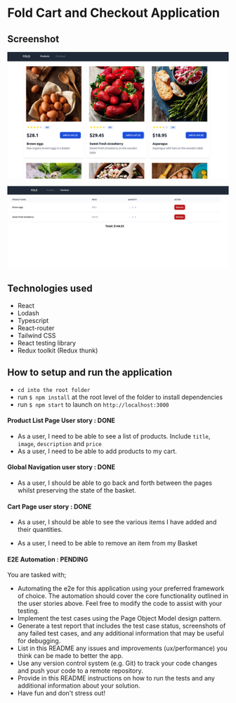 # Fold Cart and Checkout Application

## Screenshot

![image](./public/screenshot/Screenshot1.png)

![image](./public/screenshot/Screenshot2.png)

## Technologies used

- React
- Lodash
- Typescript
- React-router
- Tailwind CSS
- React testing library
- Redux toolkit (Redux thunk)

## How to setup and run the application
- `cd into the root folder`
- run `$ npm install` at the root level of the folder to install dependencies
- run `$ npm start` to launch on `http://localhost:3000`

#### Product List Page User story : DONE

- As a user, I need to be able to see a list of products. Include `title`, `image`, `description` and `price`
- As a user, I need to be able to add products to my cart.

#### Global Navigation user story : DONE

- As a user, I should be able to go back and forth between the pages whilst preserving the state of the basket.

#### Cart Page user story : DONE

- As a user, I should be able to see the various items I have added and their quantities.

- As a user, I need to be able to remove an item from my Basket

#### E2E Automation : PENDING

You are tasked with; 
- Automating the e2e for this application using your preferred framework of choice. The automation should cover the core functionality outlined in the user stories above. Feel free to modify the code to assist with your testing.
- Implement the test cases using the Page Object Model design pattern.
- Generate a test report that includes the test case status, screenshots of any failed test cases, and any additional information that may be useful for debugging.
- List in this README any issues and improvements (ux/performance) you think can be made to better the app.
- Use any version control system (e.g. Git) to track your code changes and push your code to a remote repository.
- Provide in this README instructions on how to run the tests and any additional information about your solution.
- Have fun and don't stress out!


